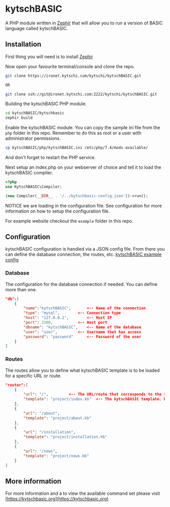 # kytschBASIC

A PHP module written in [Zephir](https://zephir-lang.com/en) that will allow you to run a version of BASIC language called kytschBASIC.

## Installation

First thing you will need is to install [Zephir](https://docs.zephir-lang.com/0.12/en/installation)

Now open your favourite terminal/console and clone the repo.
```bash
git clone https://ironet.kytschi.com/kytschi/kytschBASIC.git

OR

git clone ssh://git@ironet.kytschi.com:2222/kytschi/kytschBASIC.git
```

Building the kytschBASIC PHP module.
```bash
cd kytschBASIC/kytschbasic
zephir build
```

Enable the kytschBASIC module. You can copy the sample ini file from the `php` folder in this repo. Remember to do this as root or
a user with administrator permissions.
```bash
cp kytschBASIC/php/kytschBASIC.ini /etc/php/7.4/mods-available/
```

And don't forget to restart the PHP service.

Next setup an index.php on your webserver of choice and tell it to load the kytschBASIC compiler.
```php
<?php
use KytschBASIC\Compiler;

(new Compiler(__DIR__ . '/../kytschbasic-config.json'))->run();
```

NOTICE we are loading in the configuration file. See configuration for more information on how to setup the configuration file.

For example website checkout the `example` folder in this repo.

## Configuration

kytschBASIC configuration is handled via a JSON config file. From there you can define the database connection, the routes, etc.
[kytschBASIC example config](https://ironet.kytschi.com/kytschi/kytschBASIC/src/master/kytschbasic-config.example.json)

### Database

The configuration for the database connection if needed. You can define more than one.
```json
"db":[
	{
		"name":"kytschBASIC", 		<-- Name of the connection
		"type": "mysql", 		<-- Connection type
		"host": "127.0.0.1",		<-- Host IP
		"port": 3306,			<-- Host port
		"dbname": "kytschBASIC",	<-- Name of the database
		"user": "user",			<-- Username that has access
		"password": "password"		<-- Password of the user
	}
]
```

### Routes
The routes allow you to define what kytschBASIC template is to be loaded for a specific URL or route.
```json
"router":[
	{
		"url": "/",			<-- The URL/route that corresponds to the template.
		"template": "project/index.kb"	<-- The kytschBASIC template. Be sure to include its folder if its in one.
	},
	{
		"url": "/about",
		"template": "project/about.kb"
	},
	{
		"url": "/installation",
		"template": "project/installation.kb"
	},
	{
		"url": "/news",
		"template": "project/news.kb"
	}
]
```

## More information
For more information and a to view the available command set please visit [https://kytschbasic.org](https://kytschbasic.org)
